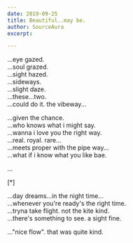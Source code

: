 ```yaml
---
date: 2019-09-25
title: Beautiful..may be.
author: SourceAura
excerpt: 

---
```


...eye gazed.  
...soul grazed.  
...sight hazed.  
...sideways.  
...slight daze.  
...these...two.  
...could do it. the vibeway...

...given the chance.  
...who knows what i might say.  
...wanna i love you the right way.  
...real. royal. rare...  
...meets proper with the pipe way...  
...what if i know what you like bae.

...

[*]

...day dreams...in the night time...  
...whenever you're ready's the right time.  
...tryna take flight. not the kite kind.  
...there's something to see. a sight fine.  

..."nice flow". that was quite kind.
